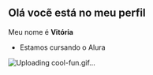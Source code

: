 ## Olá vocẽ está no meu perfil

Meu nome é **Vitória**

- Estamos cursando o Alura

![Uploading cool-fun.gif…]()
